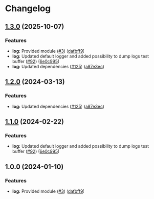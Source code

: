 # Changelog

## [1.3.0](https://github.com/bhardwajRahul/yokai/compare/log-v1.2.0...log/v1.3.0) (2025-10-07)


### Features

* **log:** Provided module ([#3](https://github.com/bhardwajRahul/yokai/issues/3)) ([dafbff9](https://github.com/bhardwajRahul/yokai/commit/dafbff93d9f43baf9ca6e29e507571a126faf27b))
* **log:** Updated default logger and added possibility to dump logs test buffer ([#92](https://github.com/bhardwajRahul/yokai/issues/92)) ([6e0c995](https://github.com/bhardwajRahul/yokai/commit/6e0c9957095d3bc8d3ca77b610e472d4a0f238f0))
* **log:** Updated dependencies ([#125](https://github.com/bhardwajRahul/yokai/issues/125)) ([a87e3ec](https://github.com/bhardwajRahul/yokai/commit/a87e3ec976220c01613dd25bc18c0ba5b1d207da))

## [1.2.0](https://github.com/ankorstore/yokai/compare/log/v1.1.0...log/v1.2.0) (2024-03-13)


### Features

* **log:** Updated dependencies ([#125](https://github.com/ankorstore/yokai/issues/125)) ([a87e3ec](https://github.com/ankorstore/yokai/commit/a87e3ec976220c01613dd25bc18c0ba5b1d207da))

## [1.1.0](https://github.com/ankorstore/yokai/compare/log/v1.0.0...log/v1.1.0) (2024-02-22)


### Features

* **log:** Updated default logger and added possibility to dump logs test buffer ([#92](https://github.com/ankorstore/yokai/issues/92)) ([6e0c995](https://github.com/ankorstore/yokai/commit/6e0c9957095d3bc8d3ca77b610e472d4a0f238f0))

## 1.0.0 (2024-01-10)


### Features

* **log:** Provided module ([#3](https://github.com/ankorstore/yokai/issues/3)) ([dafbff9](https://github.com/ankorstore/yokai/commit/dafbff93d9f43baf9ca6e29e507571a126faf27b))
